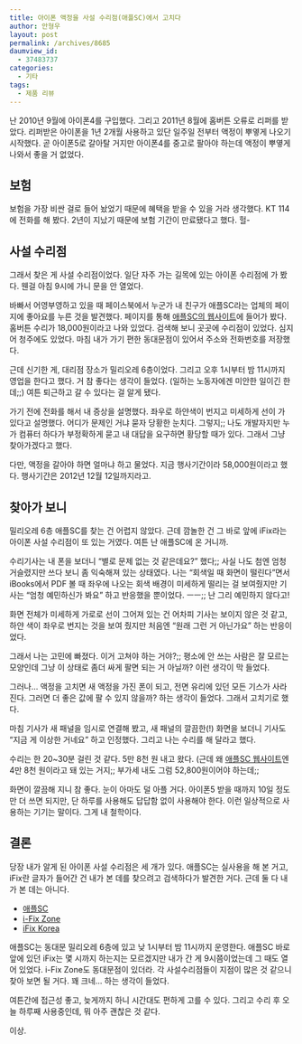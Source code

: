 ```yaml
---
title: 아이폰 액정을 사설 수리점(애플SC)에서 고치다
author: 안형우
layout: post
permalink: /archives/8685
daumview_id:
  - 37483737
categories:
  - 기타
tags:
  - 제품 리뷰
---
```

난 2010년 9월에 아이폰4를 구입했다. 그리고 2011년 8월에 홈버튼 오류로 리퍼를 받았다. 리퍼받은 아이폰을 1년 2개월 사용하고 있단 일주일 전부터 액정이 뿌옇게 나오기 시작했다. 곧 아이폰5로 갈아탈 거지만 아이폰4를 중고로 팔아야 하는데 액정이 뿌옇게 나와서 좋을 거 없었다.

## 보험

보험을 가장 비싼 걸로 들어 놨었기 때문에 혜택을 받을 수 있을 거라 생각했다. KT 114에 전화를 해 봤다. 2년이 지났기 때문에 보험 기간이 만료됐다고 했다. 헐-

## 사설 수리점

그래서 찾은 게 사설 수리점이었다. 일단 자주 가는 길목에 있는 아이폰 수리점에 가 봤다. 웬걸 아침 9시에 가니 문을 안 열었다.

바빠서 어영부영하고 있을 때 페이스북에서 누군가 내 친구가 애플SC라는 업체의 페이지에 좋아요를 누른 것을 발견했다. 페이지를 통해 [애플SC의 웹사이트][1]에 들어가 봤다. 홈버튼 수리가 18,000원이라고 나와 있었다. 검색해 보니 곳곳에 수리점이 있었다. 심지어 청주에도 있었다. 마침 내가 가기 편한 동대문점이 있어서 주소와 전화번호를 저장했다.

근데 신기한 게, 대리점 장소가 밀리오레 6층이었다. 그리고 오후 1시부터 밤 11시까지 영업을 한다고 했다. 거 참 좋다는 생각이 들었다. (일하는 노동자에겐 미안한 일이긴 한데;;) 여튼 퇴근하고 갈 수 있다는 걸 알게 됐다.

가기 전에 전화를 해서 내 증상을 설명했다. 좌우로 하얀색이 번지고 미세하게 선이 가 있다고 설명했다. 어디가 문제인 거냐 묻자 당황한 눈치다. 그렇지;; 나도 개발자지만 누가 컴퓨터 하다가 부정확하게 묻고 내 대답을 요구하면 황당할 때가 있다. 그래서 그냥 찾아가겠다고 했다.

다만, 액정을 갈아야 하면 얼마냐 하고 물었다. 지금 행사기간이라 58,000원이라고 했다. 행사기간은 2012년 12월 12일까지라고.

## 찾아가 보니

밀리오레 6층 애플SC를 찾는 건 어렵지 않았다. 근데 깜놀한 건 그 바로 앞에 iFix라는 아이폰 사설 수리점이 또 있는 거였다. 여튼 난 애플SC에 온 거니까.

수리기사는 내 폰을 보더니 “별로 문제 없는 것 같은데요?” 했다;; 사실 나도 첨엔 엄청 거슬렸지만 쓰다 보니 좀 익숙해져 있는 상태였다. 나는 “회색일 때 화면이 떨린다”면서 iBooks에서 PDF 볼 때 좌우에 나오는 회색 배경이 미세하게 떨리는 걸 보여줬지만 기사는 “엄청 예민하신가 봐요” 하고 반응했을 뿐이었다. ㅡㅡ;; 난 그리 예민하지 않다고!

화면 전체가 미세하게 가로로 선이 그어져 있는 건 어차피 기사는 보이지 않은 것 같고, 하얀 색이 좌우로 번지는 것을 보여 줬지만 처음엔 “원래 그런 거 아닌가요” 하는 반응이었다.

그래서 나는 고민에 빠졌다. 이거 고쳐야 하는 거야?;; 평소에 안 쓰는 사람은 잘 모르는 모양인데 그냥 이 상태로 좀더 싸게 팔면 되는 거 아닐까? 이런 생각이 막 들었다.

그러나… 액정을 고치면 새 액정을 가진 폰이 되고, 전면 유리에 있던 모든 기스가 사라진다. 그러면 더 좋은 값에 팔 수 있지 않을까? 하는 생각이 들었다. 그래서 고치기로 했다.

마침 기사가 새 패널을 임시로 연결해 봤고, 새 패널의 깔끔한(!) 화면을 보더니 기사도 “지금 게 이상한 거네요” 하고 인정했다. 그리고 나는 수리를 해 달라고 했다.

수리는 한 20~30분 걸린 것 같다. 5만 8천 원 내고 왔다. (근데 왜 [애플SC 웹사이트][1]엔 4만 8천 원이라고 돼 있는 거지;; 부가세 내도 그럼 52,800원이어야 하는데;;

화면이 깔끔해 지니 참 좋다. 눈이 아마도 덜 아플 거다. 아이폰5 받을 때까지 10일 정도만 더 쓰면 되지만, 단 하루를 사용해도 답답함 없이 사용해야 한다. 이런 일상적으로 사용하는 기기는 말이다. 그게 내 철학이다.

## 결론

당장 내가 알게 된 아이폰 사설 수리점은 세 개가 있다. 애플SC는 실사용을 해 본 거고, iFix란 글자가 들어간 건 내가 본 데를 찾으려고 검색하다가 발견한 거다. 근데 둘 다 내가 본 데는 아니다.

*   [애플SC][1]
*   [i-Fix Zone][2]
*   [iFix Korea][3]

애플SC는 동대문 밀리오레 6층에 있고 낮 1시부터 밤 11시까지 운영한다. 애플SC 바로 앞에 있던 iFix는 몇 시까지 하는지는 모르겠지만 내가 간 게 9시쯤이었는데 그 때도 열어 있었다. i-Fix Zone도 동대문점이 있더라. 각 사설수리점들이 지점이 많은 것 같으니 찾아 보면 될 거다. 꽤 크네… 하는 생각이 들었다.

여튼간에 접근성 좋고, 늦게까지 하니 시간대도 편하게 고를 수 있다. 그리고 수리 후 오늘 하루째 사용중인데, 뭐 아주 괜찮은 것 같다.

이상.

 [1]: http://www.applesc.com/
 [2]: http://i-fixzone.com/
 [3]: http://ifix-korea.com/